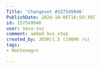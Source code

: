 ```yaml
---
Title: 'Changeset #157549946'
PublishDate: 2024-10-06T16:59:30Z
id: 157549946
user: Seva-snz
comment: added bus_stop
created_by: JOSM/1.5 (19096 ru)
tags:
- Montenegro

---
```

